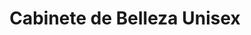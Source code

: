 ---
title: "Cabinete de Belleza Unisex"
url: /guayaquil/cabinete-de-belleza-unisex/
shop: Friseur
---